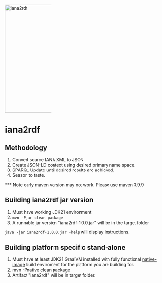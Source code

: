 <img
  src="https://www.iana.org/_img/2022/iana-logo-header.svg"
  width=350px
  alt="iana2rdf"
  title="iana2rdf"
  style="display: inline-block; margin: 0 auto; max-width: 150px">
# iana2rdf

## Methodology
1. Convert source IANA XML to JSON
2. Create JSON-LD context using desired primary name space.
3. SPARQL Update until desired results are achieved.
4. Season to taste.

*** Note early maven version may not work.  Please use maven 3.9.9

## Building iana2rdf jar version

1. Must have working JDK21 environment
2. `mvn -Pjar clean package`
3. A runnable jar version "iana2rdf-1.0.0.jar" will be in the target folder

`java -jar iana2rdf-1.0.0.jar -help` will display instructions.

## Building platform specific stand-alone

1. Must have at least JDK21 GraalVM installed with fully functional [native-image](https://www.graalvm.org/latest/reference-manual/native-image/) build enviroment for the platform you are building for.
2. mvn -Pnative clean package
3. Artifact "iana2rdf" will be in target folder.

